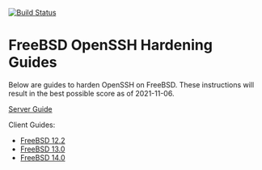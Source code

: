 [![Build Status](https://api.cirrus-ci.com/github/bsdlabs/ssh-hardening.svg)](https://cirrus-ci.com/github/bsdlabs/ssh-hardening)

# FreeBSD OpenSSH Hardening Guides

Below are guides to harden OpenSSH on FreeBSD.  These instructions will result in the best possible score as of 2021-11-06.

[Server Guide](server.md)

Client Guides:

- [FreeBSD 12.2](client12.md)
- [FreeBSD 13.0](client13.md)
- [FreeBSD 14.0](client14.md)
